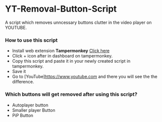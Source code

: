 # YT-Removal-Button-Script
A script which removes unncessary buttons clutter in the video player on YOUTUBE.

### How to use this script
- Install web extension **Tampermonkey** [Click here](https://chrome.google.com/webstore/detail/tampermonkey/dhdgffkkebhmkfjojejmpbldmpobfkfo?hl=en)
- Click + icon after in dashboard on tampermonkey.
- Copy this script and paste it in your newly created script in tampermonkey.
- Save it
- Go to [YouTube]https://www.youtube.com and there you will see the the difference.

### Which buttons will get removed after using this script?
- Autoplayer button
- Smaller player Button
- PiP Button
